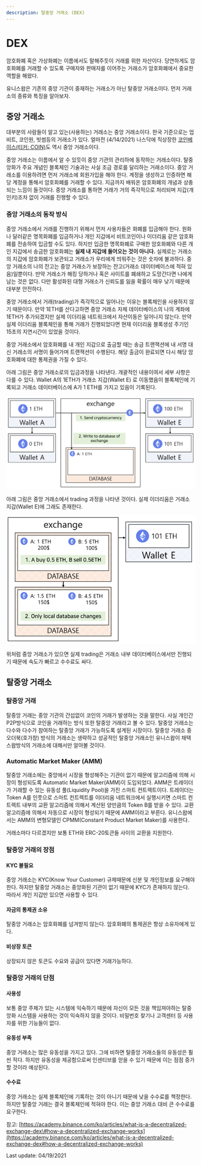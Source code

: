 ```yaml
---
description: 탈중앙 거래소 (DEX)
---
```


# DEX

암호화폐 혹은 가상화폐는 이름에서도 말해주듯이 거래를 위한 자산이다. 당연하게도 암호화폐를 거래할 수 있도록 구매자와 판매자를 이어주는 거래소가 암호화폐에서 중요한 역할을 해왔다.

유니스왑은 기존의 중앙 기관이 중재하는 거래소가 아닌 탈중앙 거래소이다. 먼저 거래소의 종류와 특징을 알아보자.

## 중앙 거래소

대부분의 사람들이 알고 있는\(사용하는\) 거래소는 중앙 거래소이다. 한국 기준으로는 업비트, 코인원, 빗썸등의 거래소가 있다. 얼마전 \(4/14/2021\) 나스닥에 직상장한 [코인베이스\(티커: COIN\)](https://finance.yahoo.com/quote/COIN/?guccounter=1&guce_referrer=aHR0cHM6Ly93d3cuZ29vZ2xlLmNvbS8&guce_referrer_sig=AQAAAL9HI3KeA-ZQOEYaYyxJ8HRRrs3OUoZFDEOtXP9zbOV_Q3mqjwMTen5NTRPoi1hFXfVHLiTo0-Ni5NzrzOhIGjyL412IdWhvekDPCuI7bMbnzG9uswuHoy4nOgXWXk_hHOn_QDDA57ovRLfKR7uNmMSo-NOi4nUyfmYkamfY9o3A)도 역시 중앙 거래소이다. 

중앙 거래소는 이름에서 알 수 있듯이 중앙 기관의 관리하에 동작하는 거래소이다. 탈중앙화가 주요 개념인 블록체인 기술과는 사실 조금 경로를 달리하는 거래소이다. 중앙 거래소를 이용하려면 먼저 거래소에 회원가입을 해야 한다. 계정을 생성하고 인증하면 해당 계정을 통해서 암호화폐를 거래할 수 있다. 지금까지 배워온 암호화폐의 개념과 상충되는 느낌이 들것이다. 중앙 거래소를 통하면 거래가 거의 즉각적으로 처리되며 지갑\(개인키\)조차 없이 거래를 진행할 수 있다.

### 중앙 거래소의 동작 방식

중앙 거래소에서 거래를 진행하기 위해서 먼저 사용자들은 화폐를 입금해야 한다. 원화나 달러같은 명목화폐를 입금하거나 개인 지갑에서 비트코인이나 이더리움 같은 암호화폐를 전송하여 입금할 수도 있다. 하지만 입금한 명목화폐로 구매한 암호화폐와 다른 개인 지갑에서 송금한 암호화폐는 **실제 내 지갑에 들어오는 것이 아니다.** 실제로는 거래소의 지갑에 암호화폐가 보관되고 거래소가 우리에게 띄워주는 것은 숫자에 불과하다. 중앙 거래소의 나의 잔고는 중앙 거래소가 보장하는 잔고\(거래소 데이터베이스에 적혀 있음\)일뿐이다. 만약 거래소가 해킹 당하거나 혹은 사이트를 폐쇄하고 도망간다면 나에게 남는 것은 없다. 다만 활성화된 대형 거래소가 신뢰도를 잃을 확률이 매우 낮기 때문에 대부분 안전하다.

중앙 거래소에서 거래\(trading\)가 즉각적으로 일어나는 이유는 블록체인을 사용하지 않기 때문이다. 만약 1ETH를 산다고하면 중앙 거래소 자체 데이터베이스의 나의 계좌에 1ETH가 추가되겠지만 실제 이더리움 네트워크에서 자산이동은 일어나지 않는다. 만약 실제 이더리움 블록체인을 통해 거래가 진행되었다면 현재 이더리움 블록생성 주기인 15초의 지연시간이 있었을 것이다.

중앙 거래소에서 암호화폐를 내 개인 지갑으로 출금할 때는 송금 트랜잭션에 내 서명 대신 거래소의 서명이 들어가며 트랜잭션이 수행된다. 해당 출금이 완료되면 다시 해당 암호화폐에 대한 통제권을 가질 수 있다.

아래 그림은 중앙 거래소로의 입금과정을 나타낸다. 개괄적인 내용이여서 세부 사항은 다를 수 있다. Wallet A의 1ETH가 거래소 지갑\(Wallet E\) 로 이동했음이 블록체인에 기록되고 거래소 데이터베이스에 A가 1 ETH를 가지고 있음이 기록된다.

![](../.gitbook/assets/image%20%2833%29.png)



아래 그림은 중앙 거래소에서 trading 과정을 나타낸 것이다. 실제 이더리움은 거래소 지갑\(Wallet E\)에 그래도 존재한다.

![](../.gitbook/assets/image%20%2830%29.png)

위처럼 중앙 거래소가 있으면 실제 trading은 거래소 내부 데이터베이스에서만 진행되기 때문에 속도가 빠르고 수수료도 싸다.

## 탈중앙 거래소

### 탈중앙 거래

탈중앙 거래는 중앙 기관의 간섭없이 코인의 거래가 발생하는 것을 말한다. 사실 개인간 P2P방식으로 코인을 거래하는 방식 또한 탈중앙 거래라고 볼 수 있다. 탈중앙 거래소는 다수와 다수가 참여하는 탈중앙 거래가 가능하도록 설계된 시장이다. 탈중앙 거래소 중 오더북\(호가창\) 방식의 거래소는 생략하고 성공적인 탈중앙 거래소인 유니스왑이 채택 스왑방식의 거래소에 대해서만 알아볼 것이다.

### Automatic Market Maker \(AMM\)

탈중앙 거래소에는 중앙에서 시장을 형성해주는 기관이 없기 때문에 알고리즘에 의해 시장이 형성되도록 Automatic Market Maker\(AMM\)이 도입되었다. AMM은 트레이더가 거래할 수 있는 유동성 풀\(Liquidity Pool\)을 가진 스마트 컨트렉트이다. 트레이더는 Token A를 인풋으로 스마트 컨트렉트를 이더리움 네트워크에서 실행시키면 스마트 컨트렉트 내부의 교환 알고리즘에 의해서 계산된 양만큼의 Token B를 받을 수 있다. 교환 알고리즘에 의해서 자동으로 시장이 형성되기 때문에 AMM이라고 부른다. 유니스왑에서는 AMM의 변형모델인 CPMM\(Constant Product Market Maker\)를 사용한다.

거래소마다 다르겠지만 보통 ETH와 ERC-20토큰들 사이의 교환을 지원한다.

### 탈중앙 거래의 장점

#### KYC 불필요

중앙 거래소는 KYC\(Know Your Customer\) 규제때문에 신분 및 개인정보를 요구해야한다. 하지만 탈중앙 거래소는 중앙화된 기관이 없기 때문에 KYC가 존재하지 않는다. 따라서 개인 지갑만 있으면 사용할 수 있다.

#### 자금의 통제권 소유

탈중앙 거래소는 암호화폐를 넘겨받지 않는다. 암호화폐의 통제권은 항상 소유자에게 있다.

#### 비상장 토큰

상장되지 않은 토큰도 수요와 공급이 있다면 거래가능하다.

### 탈중앙 거래의 단점

#### 사용성

보통 중앙 주체가 있는 시스템에 익숙하기 때문에 자신이 모든 것을 책임져야하는 탈중앙화 시스템을 사용하는 것이 익숙하지 않을 것이다. 비밀번호 찾기나 고객센터 등 사용자를 위한 기능들이 없다.

#### 유동성 부족

중앙 거래소는 많은 유동성을 가지고 있다. 그에 비하면 탈중앙 거래소들의 유동성은 훨씬 적다. 하지만 유동성을 제공함으로써 인센티브를 얻을 수 있기 때문에 이는 점점 증가할 것이라 예상된다.

#### 수수료

중앙 거래소는 실제 블록체인에 기록하는 것이 아니기 때문에 낮을 수수료를 책정한다. 하지만 탈중앙 거래는 결국 블록체인에 적혀야 한다. 이는 중앙 거래소 대비 큰 수수료를 요구한다. 



참고: [https://academy.binance.com/ko/articles/what-is-a-decentralized-exchange-dex\#how-a-decentralized-exchange-works](https://academy.binance.com/ko/articles/what-is-a-decentralized-exchange-dex#how-a-decentralized-exchange-works)



Last update: 04/19/2021

